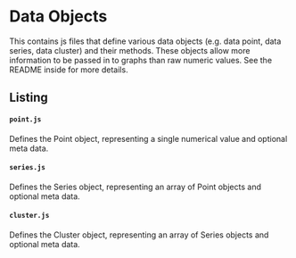 # Data Objects

This contains js files that define various data objects (e.g. data point, data
series, data cluster) and their methods. These objects allow more information to
be passed in to graphs than raw numeric values. See the README inside for more
details.


## Listing

#### `point.js`
Defines the Point object, representing a single numerical value and optional meta data.

#### `series.js`
Defines the Series object, representing an array of Point objects and optional meta data.

#### `cluster.js`
Defines the Cluster object, representing an array of Series objects and optional meta data.
